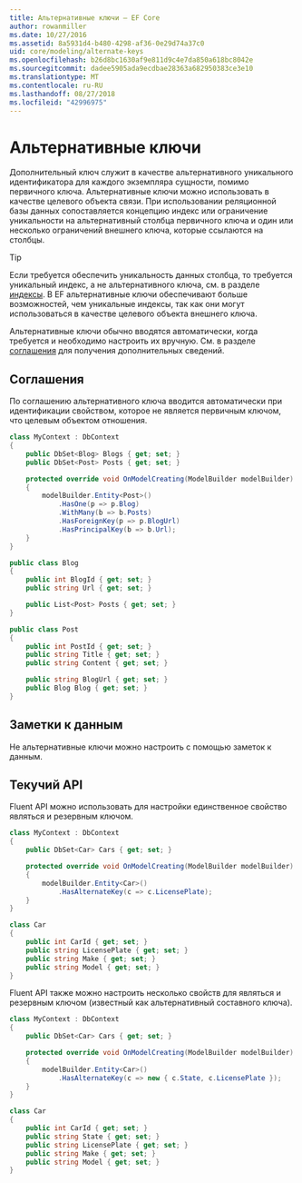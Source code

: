 ```yaml
---
title: Альтернативные ключи — EF Core
author: rowanmiller
ms.date: 10/27/2016
ms.assetid: 8a5931d4-b480-4298-af36-0e29d74a37c0
uid: core/modeling/alternate-keys
ms.openlocfilehash: b26d8bc1630af9e811d9c4e7da850a618bc8042e
ms.sourcegitcommit: dadee5905ada9ecdbae28363a682950383ce3e10
ms.translationtype: MT
ms.contentlocale: ru-RU
ms.lasthandoff: 08/27/2018
ms.locfileid: "42996975"
---
```

# <a name="alternate-keys"></a>Альтернативные ключи

Дополнительный ключ служит в качестве альтернативного уникального идентификатора для каждого экземпляра сущности, помимо первичного ключа. Альтернативные ключи можно использовать в качестве целевого объекта связи. При использовании реляционной базы данных сопоставляется концепцию индекс или ограничение уникальности на альтернативный столбца первичного ключа и один или несколько ограничений внешнего ключа, которые ссылаются на столбцы.

> [!TIP]  
> Если требуется обеспечить уникальность данных столбца, то требуется уникальный индекс, а не альтернативного ключа, см. в разделе [индексы](indexes.md). В EF альтернативные ключи обеспечивают больше возможностей, чем уникальные индексы, так как они могут использоваться в качестве целевого объекта внешнего ключа.

Альтернативные ключи обычно вводятся автоматически, когда требуется и необходимо настроить их вручную. См. в разделе [соглашения](#conventions) для получения дополнительных сведений.

## <a name="conventions"></a>Соглашения

По соглашению альтернативного ключа вводится автоматически при идентификации свойством, которое не является первичным ключом, что целевым объектом отношения.

<!-- [!code-csharp[Main](samples/core/Modeling/Conventions/Samples/AlternateKey.cs?highlight=12)] -->
``` csharp
class MyContext : DbContext
{
    public DbSet<Blog> Blogs { get; set; }
    public DbSet<Post> Posts { get; set; }

    protected override void OnModelCreating(ModelBuilder modelBuilder)
    {
        modelBuilder.Entity<Post>()
            .HasOne(p => p.Blog)
            .WithMany(b => b.Posts)
            .HasForeignKey(p => p.BlogUrl)
            .HasPrincipalKey(b => b.Url);
    }
}

public class Blog
{
    public int BlogId { get; set; }
    public string Url { get; set; }

    public List<Post> Posts { get; set; }
}

public class Post
{
    public int PostId { get; set; }
    public string Title { get; set; }
    public string Content { get; set; }

    public string BlogUrl { get; set; }
    public Blog Blog { get; set; }
}
```

## <a name="data-annotations"></a>Заметки к данным

Не альтернативные ключи можно настроить с помощью заметок к данным.

## <a name="fluent-api"></a>Текучий API

Fluent API можно использовать для настройки единственное свойство являться и резервным ключом.

<!-- [!code-csharp[Main](samples/core/Modeling/FluentAPI/Samples/AlternateKeySingle.cs?highlight=7,8)] -->
``` csharp
class MyContext : DbContext
{
    public DbSet<Car> Cars { get; set; }

    protected override void OnModelCreating(ModelBuilder modelBuilder)
    {
        modelBuilder.Entity<Car>()
            .HasAlternateKey(c => c.LicensePlate);
    }
}

class Car
{
    public int CarId { get; set; }
    public string LicensePlate { get; set; }
    public string Make { get; set; }
    public string Model { get; set; }
}
```

Fluent API также можно настроить несколько свойств для являться и резервным ключом (известный как альтернативный составного ключа).

<!-- [!code-csharp[Main](samples/core/Modeling/FluentAPI/Samples/AlternateKeyComposite.cs?highlight=7,8)] -->
``` csharp
class MyContext : DbContext
{
    public DbSet<Car> Cars { get; set; }

    protected override void OnModelCreating(ModelBuilder modelBuilder)
    {
        modelBuilder.Entity<Car>()
            .HasAlternateKey(c => new { c.State, c.LicensePlate });
    }
}

class Car
{
    public int CarId { get; set; }
    public string State { get; set; }
    public string LicensePlate { get; set; }
    public string Make { get; set; }
    public string Model { get; set; }
}
```

